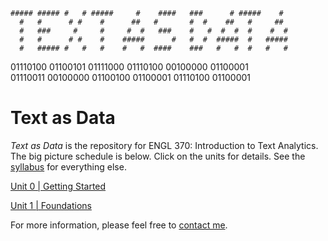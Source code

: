 ```
##### ##### #   # #####     #    ####   ###      # #####    #
  #   #      # #    #      ##   #       #  #    ##   #     ##
  #   ###     #     #     #  #   ###    #   #  #  #  #    #  #
  #   #      # #    #    #####      #   #  #  #####  #   #####
  #   ##### #   #   #    #   #  ####    ###   #   #  #   #   #

```

01110100 01100101 01111000 01110100 00100000 01100001  
01110011 00100000 01100100 01100001 01110100 01100001

# Text as Data

_Text as Data_ is the repository for ENGL 370: Introduction to Text Analytics. The big picture schedule is below. Click on the units for details. See the [syllabus][] for everything else.

[Unit 0 | Getting Started](units/0-introductions.md)

[Unit 1 | Foundations](units/1-basics.md)



For more information, please feel free to [contact me][].

[syllabus]: https://johnlaudun.net/teaching/courses/370/
[contact me]: https://johnlaudun.net/contact.html